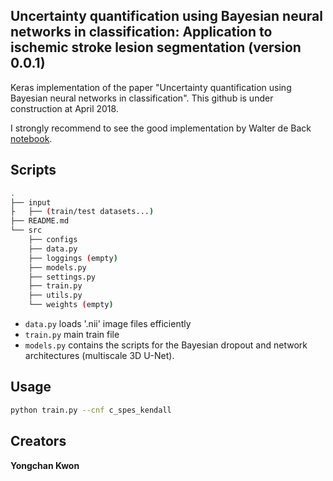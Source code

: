 ## Uncertainty quantification using Bayesian neural networks in classification: Application to ischemic stroke lesion segmentation (version 0.0.1)

Keras implementation of the paper "Uncertainty quantification using Bayesian neural networks in classification". This github is under construction at April 2018.


I strongly recommend to see the good implementation by Walter de Back [notebook](https://gitlab.com/wdeback/dl-keras-tutorial/blob/master/notebooks/3-cnn-segment-retina-uncertainty.ipynb).


## Scripts

```bash
.
├── input
├   ├── (train/test datasets...)
├── README.md
└── src
    ├── configs
    ├── data.py
    ├── loggings (empty)
    ├── models.py
    ├── settings.py
    ├── train.py
    ├── utils.py
    └── weights (empty)
```

- `data.py` loads '.nii' image files efficiently 
- `train.py` main train file
- `models.py` contains the scripts for the Bayesian dropout and network architectures (multiscale 3D U-Net).

## Usage

```bash
python train.py --cnf c_spes_kendall
```

## Creators

**Yongchan Kwon**
